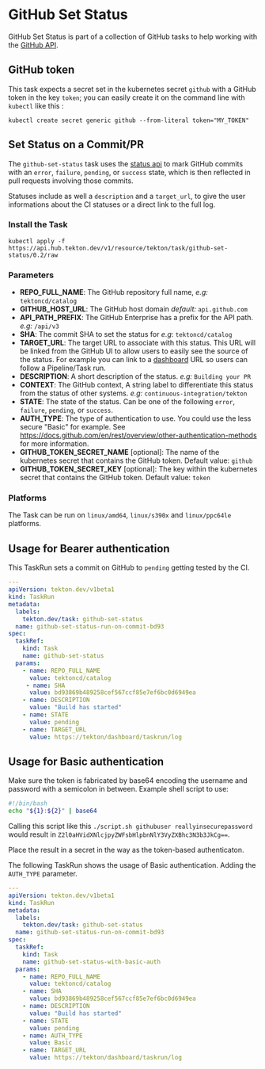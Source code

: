 # GitHub Set Status

GitHub Set Status is part of a collection of GitHub tasks to help working
with the [GitHub API](https://docs.github.com/en/rest/reference).

## GitHub token

This task expects a secret set in the kubernetes secret `github`
with a GitHub token in the key `token`; you can easily create it on the
command line with `kubectl` like this :

```
kubectl create secret generic github --from-literal token="MY_TOKEN"
```

## Set Status on a Commit/PR

The `github-set-status` task uses the [status api](https://docs.github.com/en/rest/reference/repos#statuses)
to mark GitHub commits with an `error`, `failure`, `pending`, or `success`
state, which is then reflected in pull requests involving those commits.

Statuses include as well a `description` and a `target_url`, to give the user
informations about the CI statuses or a direct link to the full log.

### Install the Task

```
kubectl apply -f https://api.hub.tekton.dev/v1/resource/tekton/task/github-set-status/0.2/raw
```

### Parameters

* **REPO_FULL_NAME**: The GitHub repository full name, _e.g:_ `tektoncd/catalog`
* **GITHUB_HOST_URL**: The GitHub host domain _default:_ `api.github.com`
* **API_PATH_PREFIX**: The GitHub Enterprise has a prefix for the API path. _e.g:_ `/api/v3`
* **SHA**: The commit SHA to set the status for _e.g_: `tektoncd/catalog`
* **TARGET_URL**: The target URL to associate with this status. This URL will
  be linked from the GitHub UI to allow users to easily see the source of the
  status. For example you can link to a
  [dashboard](https://github.com/tektoncd/dashboard) URL so users can follow a
  Pipeline/Task run.
* **DESCRIPTION**: A short description of the status. _e.g:_ `Building your PR`
* **CONTEXT**: The GitHub context, A string label to differentiate this status
  from the status of other systems. _e.g:_ `continuous-integration/tekton`
* **STATE**: The state of the status. Can be one of the following `error`,
  `failure`, `pending`, or `success`.
* **AUTH_TYPE**: The type of authentication to use. You could use the less secure "Basic"
      for example. See https://docs.github.com/en/rest/overview/other-authentication-methods for more information.
* **GITHUB_TOKEN_SECRET_NAME** \[optional\]: The name of the kubernetes secret that
  contains the GitHub token. Default value: `github`
* **GITHUB_TOKEN_SECRET_KEY** \[optional\]: The key within the kubernetes secret that
  contains the GitHub token. Default value: `token`

### Platforms

The Task can be run on `linux/amd64`, `linux/s390x` and `linux/ppc64le` platforms.

## Usage for Bearer authentication

This TaskRun sets a commit on GitHub to `pending` getting tested by the CI.

```yaml
---
apiVersion: tekton.dev/v1beta1
kind: TaskRun
metadata:
  labels:
    tekton.dev/task: github-set-status
  name: github-set-status-run-on-commit-bd93
spec:
  taskRef:
    kind: Task
    name: github-set-status
  params:
    - name: REPO_FULL_NAME
      value: tektoncd/catalog
     - name: SHA
      value: bd93869b489258cef567ccf85e7ef6bc0d6949ea
    - name: DESCRIPTION
      value: "Build has started"
    - name: STATE
      value: pending
    - name: TARGET_URL
      value: https://tekton/dashboard/taskrun/log
```


## Usage for Basic authentication

Make sure the token is fabricated by base64 encoding the username and password with a semicolon in between.
Example shell script to use:

```bash
#!/bin/bash
echo "${1}:${2}" | base64
```

Calling this script like this `./script.sh githubuser reallyinsecurepassword` would result in `Z2l0aHVidXNlcjpyZWFsbHlpbnNlY3VyZXBhc3N3b3JkCg==`.

Place the result in a secret in the way as the token-based authenticaton.

The following TaskRun shows the usage of Basic authentication. Adding the `AUTH_TYPE` parameter.

```yaml
---
apiVersion: tekton.dev/v1beta1
kind: TaskRun
metadata:
  labels:
    tekton.dev/task: github-set-status
  name: github-set-status-run-on-commit-bd93
spec:
  taskRef:
    kind: Task
    name: github-set-status-with-basic-auth
  params:
    - name: REPO_FULL_NAME
      value: tektoncd/catalog
    - name: SHA
      value: bd93869b489258cef567ccf85e7ef6bc0d6949ea
    - name: DESCRIPTION
      value: "Build has started"
    - name: STATE
      value: pending
    - name: AUTH_TYPE
      value: Basic
    - name: TARGET_URL
      value: https://tekton/dashboard/taskrun/log
```

